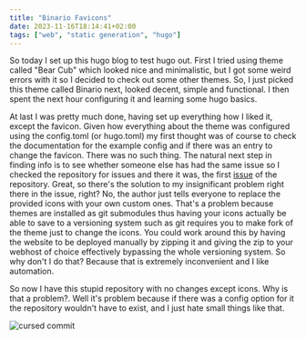 ```yaml
---
title: "Binario Favicons"
date: 2023-11-16T18:14:41+02:00
tags: ["web", "static generation", "hugo"]
---
```


So today I set up this hugo blog to test hugo out. First I tried using theme called "Bear Cub" which looked nice and minimalistic, but I got some weird errors with it so I decided to check out some other themes. So, I just picked this theme called Binario next, looked decent, simple and functional. I then spent the next hour configuring it and learning some hugo basics.

At last I was pretty much done, having set up everything how I liked it, except the favicon. Given how everything about the theme was configured using the config.toml (or hugo.toml) my first thought was of course to check the documentation for the example config and if there was an entry to change the favicon. There was no such thing. The natural next step in finding info is to see whether someone else has had the same issue so I checked the repository for issues and there it was, the first [issue](https://github.com/Vimux/Binario/issues/1) of the repository. Great, so there's the solution to my insignificant problem right there in the issue, right? No, the author just tells everyone to replace the provided icons with your own custom ones. That's a problem because themes are installed as git submodules thus having your icons actually be able to save to a versioning system such as git requires you to make fork of the theme just to change the icons. You could work around this by having the website to be deployed manually by zipping it and giving the zip to your webhost of choice effectively bypassing the whole versioning system. So why don't I do that? Because that is extremely inconvenient and I like automation.

So now I have this stupid repository with no changes except icons. Why is that a problem?. Well it's problem because if there was a config option for it the repository wouldn't have to exist, and I just hate small things like that.

![cursed commit](/ramblings/binario-favicons/image.png)
